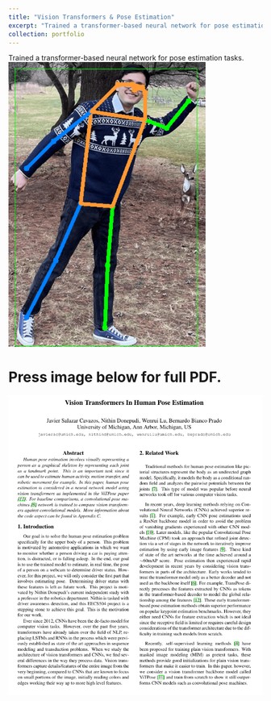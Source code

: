 ```yaml
---
title: "Vision Transformers & Pose Estimation"
excerpt: "Trained a transformer-based neural network for pose estimation tasks. Press blue link above for PDF report.<br/><img src='/images/vitpose.png'>"
collection: portfolio
---
```

Trained a transformer-based neural network for pose estimation tasks.
<img src='/images/vitpose.png'>

Press image below for full PDF.
======
[![vitpose](/images/vitpose_model.png "Press image for link")](https://javiersc1.github.io/files/vitpose.pdf)
